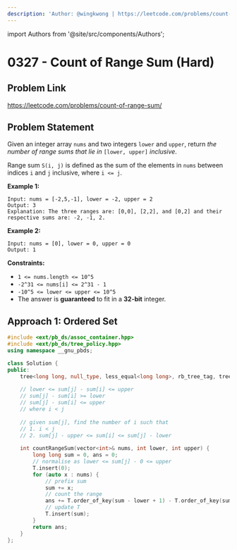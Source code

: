 ```yaml
---
description: 'Author: @wingkwong | https://leetcode.com/problems/count-of-range-sum/'
---
```


import Authors from '@site/src/components/Authors';

# 0327 - Count of Range Sum (Hard)

## Problem Link

https://leetcode.com/problems/count-of-range-sum/

## Problem Statement

Given an integer array `nums` and two integers `lower` and `upper`, return _the number of range sums that lie in_ `[lower, upper]` _inclusive_.

Range sum `S(i, j)` is defined as the sum of the elements in `nums` between indices `i` and `j` inclusive, where `i <= j`.

**Example 1:**

```
Input: nums = [-2,5,-1], lower = -2, upper = 2
Output: 3
Explanation: The three ranges are: [0,0], [2,2], and [0,2] and their respective sums are: -2, -1, 2.
```

**Example 2:**

```
Input: nums = [0], lower = 0, upper = 0
Output: 1
```

**Constraints:**

* `1 <= nums.length <= 10^5`
* `-2^31 <= nums[i] <= 2^31 - 1`
* `-10^5 <= lower <= upper <= 10^5`
* The answer is **guaranteed** to fit in a **32-bit** integer.

## Approach 1: Ordered Set

<Authors names="@wingkwong"/>

```cpp
#include <ext/pb_ds/assoc_container.hpp>
#include <ext/pb_ds/tree_policy.hpp>
using namespace __gnu_pbds;

class Solution {
public:
    tree<long long, null_type, less_equal<long long>, rb_tree_tag, tree_order_statistics_node_update> T;
    
    // lower <= sum[j] - sum[i] <= upper
    // sum[j] - sum[i] >= lower
    // sum[j] - sum[i] <= upper
    // where i < j
    
    // given sum[j], find the number of i such that 
    // 1. i < j 
    // 2. sum[j] - upper <= sum[i] <= sum[j] - lower
    
    int countRangeSum(vector<int>& nums, int lower, int upper) {
        long long sum = 0, ans = 0;
        // normalise as lower <= sum[j] - 0 <= upper
        T.insert(0);
        for (auto x : nums) {
            // prefix sum
            sum += x;
            // count the range
            ans += T.order_of_key(sum - lower + 1) - T.order_of_key(sum - upper);
            // update T
            T.insert(sum);
        }
        return ans;
    }
};
```
